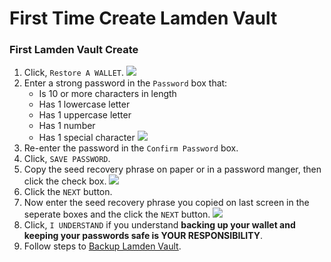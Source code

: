 
# First Time Create Lamden Vault

### First Lamden Vault Create
1. Click, `Restore A WALLET`.
    ![](../../img/wallet/firstrun_intro.png)
2. Enter a strong password in the `Password` box that:
    - Is 10 or more characters in length
    - Has 1 lowercase letter
    - Has 1 uppercase letter
    - Has 1 number
    - Has 1 special character
  ![](../../img/wallet/firstrun_create_password.png)
3. Re-enter the password in the `Confirm Password` box.
4. Click, `SAVE PASSWORD`.
5. Copy the seed recovery phrase on paper or in a password manger, then click the check box.
    ![](../../img/wallet/firstrun_gen_memoric.png)
6. Click the `NEXT` button.
7. Now enter the seed recovery phrase you copied on last screen in the seperate boxes and the click the `NEXT` button.
   ![](../../img/wallet/firstrun_verify_memoric.png)
8.  Click, `I UNDERSTAND` if you understand **backing up your wallet and keeping your passwords safe is YOUR RESPONSIBILITY**.
9.  Follow steps to <u>[Backup Lamden Vault](/docs/wallet/backup_keystore)</u>.
